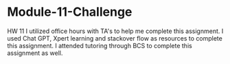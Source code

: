 # Module-11-Challenge
HW 11
I utilized office hours with TA's to help me complete this assignment.
I used Chat GPT, Xpert learning and stackover flow as resources to complete this assignment.
I attended tutoring through BCS to complete this assignment as well. 

